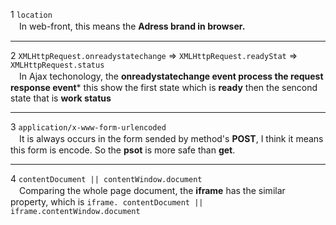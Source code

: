 1 `location`  
　In web-front, this means the **Adress brand in browser.**  

-------------------------------------------------------------

2 `XMLHttpRequest.onreadystatechange` => `XMLHttpRequest.readyStat` => `XMLHttpRequest.status`  
　In Ajax techonology, the **onreadystatechange event process the request response event*** this show the first state which is **ready** then the sencond state that is **work status**  

-------------------------------------------------------------

3 `application/x-www-form-urlencoded`  
　It is always occurs in  the form sended by method's **POST**, I think it means this form is encode. So the **psot** is more safe than **get**.  

-------------------------------------------------------------

4 `contentDocument || contentWindow.document`  
　Comparing the whole page document, the **iframe** has the similar property, which is `iframe. contentDocument || iframe.contentWindow.document`  

